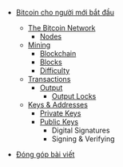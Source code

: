 <!-- docs/_sidebar.md -->

* [Bitcoin cho người mới bắt đầu](bitcoin/)

    * [The Bitcoin Network](bitcoin/network.md)
        * [Nodes](bitcoin/nodes.md)
    * [Mining](bitcoin/mining.md "Mining")
        * [Blockchain](bitcoin/blockchain.md)
        * [Blocks](bitcoin/blocks.md)
        * [Difficulty](bitcoin/difficulty.md)
    * [Transactions](bitcoin/transactions.md)
        * [Output](bitcoin/outputs.md)
            * [Output Locks](bitcoin/outputlocks.md)
    * [Keys & Addresses](bitcoin/keysaddresses.md)
        * [Private Keys](bitcoin/privatekeys.md)
        * [Public Keys](publickeys.md) 
            * Digital Signatures
            * Signing & Verifying

* [Đóng góp bài viết](contribute.md)
